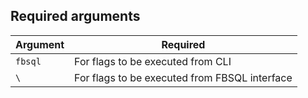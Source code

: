 ## Required arguments

| Argument | Required |
|---|---|
| `fbsql` | For flags to be executed from CLI |
| `\` | For flags to be executed from FBSQL interface |
